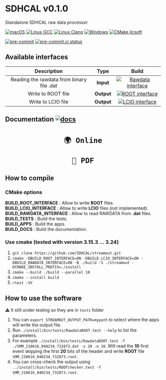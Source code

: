 # SDHCAL v0.1.0 #

Standalone SDHCAL raw data processor

[![macOS](https://github.com/SDHCAL/streamout/workflows/macOS/badge.svg)](https://github.com/SDHCAL/streamout/actions/workflows/macOS.yml)
[![Linux GCC](https://github.com/SDHCAL/streamout/workflows/Linux%20GCC/badge.svg)](https://github.com/SDHCAL/streamout/actions/workflows/Linux-gcc.yml)
[![Linux Clang](https://github.com/SDHCAL/streamout/workflows/Linux%20Clang/badge.svg)](https://github.com/SDHCAL/streamout/actions/workflows/Linux-clang.yml)
[![Windows](https://github.com/SDHCAL/streamout/workflows/Windows/badge.svg)](https://github.com/SDHCAL/streamout/actions/workflows/Windows.yml)
[![CMake ilcsoft](https://github.com/SDHCAL/streamout/actions/workflows/CMake-ilcsoft.yml/badge.svg)](https://github.com/SDHCAL/streamout/actions/workflows/CMake-ilcsoft.yml)

[![pre-commit](https://img.shields.io/badge/pre--commit-enabled-brightgreen?logo=pre-commit&logoColor=white)](https://github.com/pre-commit/pre-commit)
[![pre-commit.ci status](https://results.pre-commit.ci/badge/github/SDHCAL/streamout/main.svg)](https://results.pre-commit.ci/latest/github/SDHCAL/streamout/main)

## Available interfaces ##

|                Description                |    Type    |                                                                                           Build                                                                                            |
|:-----------------------------------------:|:----------:|:------------------------------------------------------------------------------------------------------------------------------------------------------------------------------------------:|
| Reading the rawdata from binary file .dat | **Input**  | [![Rawdata interface](https://github.com/SDHCAL/streamout/actions/workflows/Rawdata-interface.yml/badge.svg)](https://github.com/SDHCAL/streamout/actions/workflows/Rawdata-interface.yml) |
|            Write to ROOT file             | **Output** |     [![ROOT interface](https://github.com/SDHCAL/streamout/actions/workflows/ROOT-interface.yml/badge.svg)](https://github.com/SDHCAL/streamout/actions/workflows/ROOT-interface.yml)      |
|            Write to LCIO file             | **Output** |     [![LCIO interface](https://github.com/SDHCAL/streamout/actions/workflows/LCIO-interface.yml/badge.svg)](https://github.com/SDHCAL/streamout/actions/workflows/LCIO-interface.yml)      |

## Documentation [![docs](https://github.com/SDHCAL/streamout/actions/workflows/Docs.yml/badge.svg)](https://github.com/SDHCAL/streamout/actions/workflows/Docs.yml) ##

<h1 align="center">
  <a href="https://sdhcal.github.io/assets/projects/streamout/">

  ```markdown
  🌍 Online
  ```

  </a>
  <a href="https://sdhcal.github.io/assets/projects/streamout/streamout_Manual.pdf">

  ```markdown
  📖 PDF
  ```

  </a>
</h1>

## How to compile ##

### CMake options ###

**BUILD_ROOT_INTERFACE** : Allow to write **ROOT** files.</br>
**BUILD_LCIO_INTERFACE** : Allow to write **LCIO** files (not implemented).</br>
**BUILD_RAWDATA_INTERFACE** : Allow to read RAWDATA from **.dat** files.</br>
**BUILD_TESTS** : Build the tests.</br>
**BUILD_APPS** : Build the apps.</br>
**BUILD_DOCS** : Build the documentation.</br>

### Use cmake (tested with version 3.15.3 ... 3.24) ###

1) `git clone https://github.com/SDHCAL/streamout.git`
2) `cmake -DBUILD_ROOT_INTERFACE=ON -DBUILD_LCIO_INTERFACE=ON -DBUILD_RAWDATA_INTERFACE=ON -B ./build -S ./streamout -DCMAKE_INSTALL_PREFIX=./install`
3) `cmake --build ./build --parallel 10`
4) `cmake --install build`
5) `ctest -VV`

## How to use the software ##

⚠️ It still under testing so they are in `tests` folder

1) You can ``export STREAMOUT_OUTPUT_PATH=mypath`` to select where the apps will write the output file.
2) Run `./install/bin/tests/RawdataROOT.test --help` to list the parameters.
3) For example `./install/bin/tests/RawdataROOT.test -f ./SMM_210616_040234_732873.dat -s 20 -e 10`.  Will read the **10** first event skipping the first **20** bits of the header and write **ROOT** file `SMM_210616_040234_732873.root`.
4) You can cross-check the output using `../install/bin/tests/ROOTchecker.test -f SMM_210616_040234_732873.root`.
